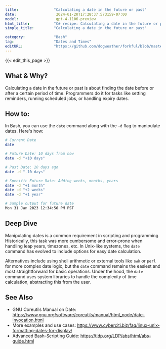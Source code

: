 ```yaml
---
title:                "Calculating a date in the future or past"
date:                  2024-01-20T17:28:37.573159-07:00
model:                 gpt-4-1106-preview
html_title:           "C# recipe: Calculating a date in the future or past"
simple_title:         "Calculating a date in the future or past"

category:             "Bash"
tag:                  "Dates and Times"
editURL:              "https://github.com/dogweather/forkful/blob/master/content/en/bash/calculating-a-date-in-the-future-or-past.md"
---
```


{{< edit_this_page >}}

## What & Why?
Calculating a date in the future or past is about finding the date before or after a certain period of time. Programmers do it for tasks like setting reminders, running scheduled jobs, or handling expiry dates.

## How to:
In Bash, you can use the `date` command along with the `-d` flag to manipulate dates. Here's how:

```Bash
# Current Date
date

# Future Date: 10 days from now
date -d "+10 days"

# Past Date: 10 days ago
date -d "-10 days"

# Specific Future Date: Adding weeks, months, years
date -d "+1 month"
date -d "+2 weeks"
date -d "+1 year"

# Sample output for future date
Mon 31 Jan 2023 12:34:56 PM PST
```

## Deep Dive
Manipulating dates is a common requirement in scripting and programming. Historically, this task was more cumbersome and error-prone when handling leap years, timezones, etc. In Unix-like systems, the `date` command has evolved to include options for easy date calculation.

Alternatives include using shell arithmetic or external tools like `awk` or `perl` for more complex date logic, but the `date` command remains the easiest and most straightforward for basic operations. Under the hood, the `date` command uses system libraries to handle the complexity of time calculation, abstracting this from the user.

## See Also
- GNU Coreutils Manual on Date: https://www.gnu.org/software/coreutils/manual/html_node/date-invocation.html
- More examples and use cases: https://www.cyberciti.biz/faq/linux-unix-formatting-dates-for-display/
- Advanced Bash-Scripting Guide: https://tldp.org/LDP/abs/html/abs-guide.html
